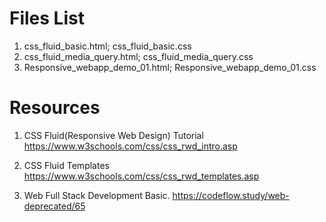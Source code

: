 # Files List
1. css_fluid_basic.html; css_fluid_basic.css
2. css_fluid_media_query.html; css_fluid_media_query.css
3. Responsive_webapp_demo_01.html; Responsive_webapp_demo_01.css
   
# Resources
1. CSS Fluid(Responsive Web Design) Tutorial 
   https://www.w3schools.com/css/css_rwd_intro.asp
   
2. CSS Fluid Templates
   https://www.w3schools.com/css/css_rwd_templates.asp
   
3. Web Full Stack Development Basic.
   https://codeflow.study/web-deprecated/65
   
